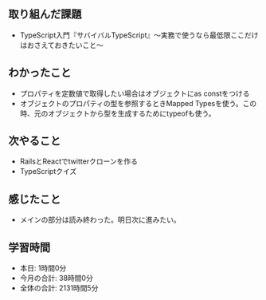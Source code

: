 ## 取り組んだ課題
- TypeScript入門『サバイバルTypeScript』〜実務で使うなら最低限ここだけはおさえておきたいこと〜
## わかったこと
- プロパティを定数値で取得したい場合はオブジェクトにas constをつける
- オブジェクトのプロパティの型を参照するときMapped Typesを使う。この時、元のオブジェクトから型を生成するためにtypeofも使う。
## 次やること
- RailsとReactでtwitterクローンを作る
- TypeScriptクイズ
## 感じたこと
- メインの部分は読み終わった。明日次に進みたい。
## 学習時間
- 本日: 1時間0分
- 今月の合計: 38時間0分
- 全体の合計: 2131時間5分
